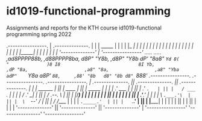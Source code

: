 # id1019-functional-programming
Assignments and reports for  the KTH course id1019-functional programming spring 2022

 .----------------. 
| .--------------. |
| |     _____    | |
| |    |_   _|   | |
| |      | |     | |
| |      | |     | |
| |     _| |_    | |
| |    |_____|   | |
| |              | |
| '--------------' |
 '----------------' 
       .....           .....
   ,ad8PPPP88b,     ,d88PPPP8ba,
  d8P"      "Y8b, ,d8P"      "Y8b
 dP'           "8a8"           `Yd
 8(              "              )8
 I8                             8I
  Yb,                         ,dP
   "8a,                     ,a8"
     "8a,                 ,a8"
       "Yba             adP"   
         `Y8a         a8P'
           `88,     ,88'
             "8b   d8"
              "8b d8"
               `888'
 .----------------.  .----------------.  .----------------. 
| .--------------. || .--------------. || .--------------. |
| |     ______   | || |     ____     | || |    _____     | |
| |   .' ___  |  | || |   .'    `.   | || |   / ___ `.   | |
| |  / .'   \_|  | || |  /  .--.  \  | || |  |_/___) |   | |
| |  | |         | || |  | |    | |  | || |   .'____.'   | |
| |  \ `.___.'\  | || |  \  `--'  /  | || |  / /____     | |
| |   `._____.'  | || |   `.____.'   | || |  |_______|   | |
| |              | || |              | || |              | |
| '--------------' || '--------------' || '--------------' |
 '----------------'  '----------------'  '----------------' 
